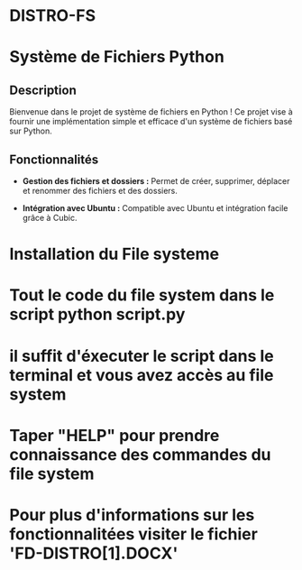 # DISTRO-FS
# Système de Fichiers Python


## Description

Bienvenue dans le projet de système de fichiers en Python ! Ce projet vise à fournir une implémentation simple et efficace d'un système de fichiers basé sur Python.

## Fonctionnalités

- **Gestion des fichiers et dossiers :** Permet de créer, supprimer, déplacer et renommer des fichiers et des dossiers.
  
- **Intégration avec Ubuntu :** Compatible avec Ubuntu et intégration facile grâce à Cubic.

# Installation du File systeme
# Tout le code du file system dans le script python script.py 
# il suffit d'éxecuter le script dans le terminal et vous avez accès au file system 
# Taper "HELP" pour prendre connaissance des commandes du file system 
# Pour plus d'informations sur les fonctionnalitées visiter le fichier 'FD-DISTRO[1].DOCX'
